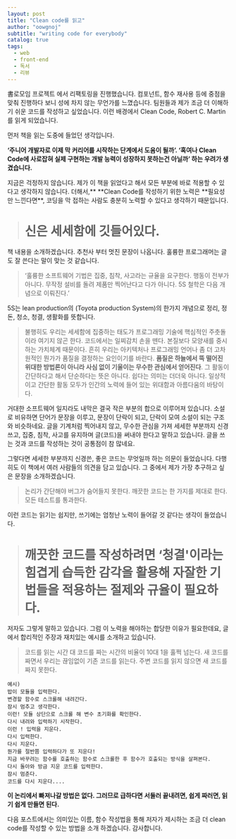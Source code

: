 ```yaml
---
layout: post
title: "Clean code를 읽고"
author: "oowgnoj"
subtitle: "writing code for everybody"
catalog: true
tags:
  - web
  - front-end
  - 독서
  - 리뷰
---
```


書로모임 프로젝트 에서 리팩토링을 진행했습니다. 컴포넌트, 함수 재사용 등에 중점을 맞춰 진행하다 보니 성에 차지 않는 무언가를 느꼈습니다. 팀원들과 제가 조금 더 이해하기 쉬운 코드를 작성하고 싶었습니다. 이런 배경에서 Clean Code, Robert C. Martin 를 읽게 되었습니다.

먼저 책을 읽는 도중에 들었던 생각입니다.

**‘주니어 개발자로 이제 막 커리어를 시작하는 단계에서 도움이 될까’. ‘혹여나 Clean Code에 사로잡혀 실제 구현하는 개발 능력이 성장하지 못하는건 아닐까’ 하는 우려가 생겼습니다.**

지금은 걱정하지 않습니다. 제가 이 책을 읽었다고 해서 모든 부분에 바로 적용할 수 있다고 생각하지 않습니다. 더해서,\*\* **Clean Code를 작성하기 위한 노력은 **필요성만 느낀다면\*\*, 코딩을 막 접하는 사람도 충분히 노력할 수 있다고 생각하기 때문입니다.

> # 신은 세세함에 깃들어있다.

책 내용을 소개하겠습니다. 추천사 부터 멋진 문장이 나옵니다. 훌륭한 프로그래머는 글도 잘 쓴다는 말이 맞는 것 같습니다.

> ‘훌륭한 소프트웨어 기법은 집중, 침착, 사고라는 규율을 요구한다. 행동이 전부가 아니다. 무작정 설비를 돌려 제품만 찍어난다고 다가 아니다. 5S 철학은 다음 개념으로 이뤄진다.’

5S는 lean production의 (Toyota production System)의 한가지 개념으로 정리, 정돈, 청소, 청결, 생활화를 뜻합니다.

> 불행히도 우리는 세세함에 집중하는 태도가 프로그래밍 기술에 핵심적인 주춧돌이라 여기지 않곤 한다. 코드에서는 일찌감치 손을 뗀다. 본질보다 모양새를 중시하는 가치체계 때문이다.
> 흔히 우리는 아키텍처나 프로그래밍 언어나 좀 더 고차원적인 뭔가가 품질을 결정하는 요인이기를 바란다. **품질은 하늘에서 뚝 떨어진 위대한 방법론이 아니라 사심 없이 기울이는 무수한 관심에서 얻어진다**. 그 활동이 간단하다고 해서 단순하다는 뜻은 아니다. 쉽다는 의미는 더더욱 아니다. 일상적이고 간단한 활동 모두가 인간의 노력에 들어 있는 위대함과 아름다움의 바탕이다.

거대한 소프트웨어 일지라도 내막은 결국 작은 부분의 합으로 이루어져 있습니다. 소설로 비유하면 단어가 문장을 이루고, 문장이 단락이 되고, 단락이 모여 소설이 되는 구조와 비슷하네요. 글을 기계처럼 찍어내지 않고, 무수한 관심을 가져 세세한 부분까지 신경쓰고, 집중, 침착, 사고를 유지하며 글(코드)을 써내야 한다고 말하고 있습니다. 글을 쓰는 것과 코드를 작성하는 것이 공통점이 참 많네요.

그렇다면 세세한 부분까지 신경쓴, 좋은 코드는 무엇일까 하는 의문이 들었습니다. 다행히도 이 책에서 여러 사람들의 의견을 담고 있습니다. 그 중에서 제가 가장 추구하고 싶은 문장을 소개하겠습니다.

> 논리가 간단해야 버그가 숨어들지 못한다.
> 깨끗한 코드는 한 가지를 제대로 한다.
> 모든 테스트를 통과한다.

이런 코드는 읽기는 쉽지만, 쓰기에는 엄청난 노력이 들어갈 것 같다는 생각이 들었습니다.

> # 깨끗한 코드를 작성하려면 ‘청결'이라는 힘겹게 습득한 감각을 활용해 자잘한 기법들을 적용하는 절제와 규율이 필요하다.

저자도 그렇게 말하고 있습니다. 그럼 이 노력을 해야하는 합당한 이유가 필요한데요, 글에서 합리적인 주장과 재치있는 예시를 소개하고 있습니다.

> 코드를 읽는 시간 대 코드를 짜는 시간의 비율이 10대 1을 훌쩍 넘는다. 새 코드를 짜면서 우리는 끊임없이 기존 코드를 읽는다. 주변 코드를 읽지 않으면 새 코드를 짜지 못한다.

    예시)
    밥이 모듈을 입력한다.
    변경할 함수로 스크롤해 내려간다.
    잠시 멈추고 생각한다.
    이런! 모듈 상단으로 스크롤 해 변수 초기화를 확인한다.
    다시 내려와 입력하기 시작한다.
    이런 ! 입력을 지운다.
    다시 입력한다.
    다시 지운다.
    뭔가를 절반쯤 입력하다가 또 지운다!
    지금 바꾸려는 함수를 호출하는 함수로 스크롤한 후 함수가 호출되는 방식을 살펴본다.
    다시 돌아와 방금 지운 코드를 입력한다.
    잠시 멈춘다.
    코드를 다시 지운다....

**이 논리에서 빠져나갈 방법은 없다. 그러므로 급하다면 서둘러 끝내려면, 쉽게 짜러면, 읽기 쉽게 만들면 된다.**

다음 포스트에서는 의미있는 이름, 함수 작성법을 통해 저자가 제시하는 조금 더 clean code를 작성할 수 있는 방법을 소개 하겠습니다. 감사합니다.
